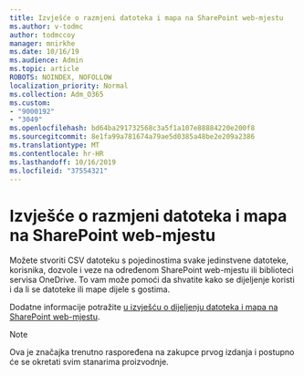 ```yaml
---
title: Izvješće o razmjeni datoteka i mapa na SharePoint web-mjestu
ms.author: v-todmc
author: todmccoy
manager: mnirkhe
ms.date: 10/16/19
ms.audience: Admin
ms.topic: article
ROBOTS: NOINDEX, NOFOLLOW
localization_priority: Normal
ms.collection: Adm_O365
ms.custom:
- "9000192"
- "3049"
ms.openlocfilehash: bd64ba291732568c3a5f1a107e88884220e200f8
ms.sourcegitcommit: 8e1fa99a781674a79ae5d0385a48be2e209a2386
ms.translationtype: MT
ms.contentlocale: hr-HR
ms.lasthandoff: 10/16/2019
ms.locfileid: "37554321"
---
```

# <a name="report-on-file-and-folder-sharing-in-a-sharepoint-site"></a>Izvješće o razmjeni datoteka i mapa na SharePoint web-mjestu

Možete stvoriti CSV datoteku s pojedinostima svake jedinstvene datoteke, korisnika, dozvole i veze na određenom SharePoint web-mjestu ili biblioteci servisa OneDrive. To vam može pomoći da shvatite kako se dijeljenje koristi i da li se datoteke ili mape dijele s gostima.

Dodatne informacije potražite [u izvješću o dijeljenju datoteka i mapa na SharePoint web-mjestu](https://docs.microsoft.com/en-us/sharepoint/sharing-reports).

> [!NOTE]
> Ova je značajka trenutno raspoređena na zakupce prvog izdanja i postupno će se okretati svim stanarima proizvodnje.
